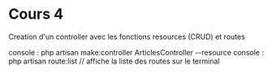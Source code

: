# Cours 4

Creation d'un controller avec les fonctions resources (CRUD) et routes

console : php artisan make:controller ArticlesController --resource
console : php artisan route:list // affiche la liste des routes sur le terminal
